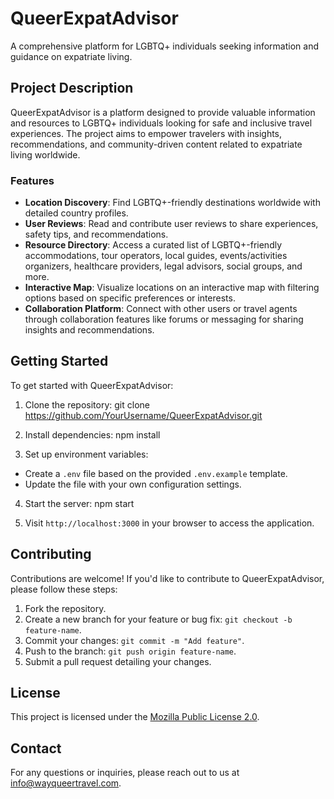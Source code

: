 # QueerExpatAdvisor

A comprehensive platform for LGBTQ+ individuals seeking information and guidance on expatriate living.

## Project Description

QueerExpatAdvisor is a platform designed to provide valuable information and resources to LGBTQ+ individuals looking for safe and inclusive travel experiences. The project aims to empower travelers with insights, recommendations, and community-driven content related to expatriate living worldwide.

### Features

- **Location Discovery**: Find LGBTQ+-friendly destinations worldwide with detailed country profiles.
- **User Reviews**: Read and contribute user reviews to share experiences, safety tips, and recommendations.
- **Resource Directory**: Access a curated list of LGBTQ+-friendly accommodations, tour operators, local guides, events/activities organizers, healthcare providers, legal advisors, social groups, and more.
- **Interactive Map**: Visualize locations on an interactive map with filtering options based on specific preferences or interests.
- **Collaboration Platform**: Connect with other users or travel agents through collaboration features like forums or messaging for sharing insights and recommendations.

## Getting Started

To get started with QueerExpatAdvisor:

1. Clone the repository:
git clone https://github.com/YourUsername/QueerExpatAdvisor.git

2. Install dependencies:
npm install

3. Set up environment variables:
- Create a `.env` file based on the provided `.env.example` template.
- Update the file with your own configuration settings.

4. Start the server:
npm start

5. Visit `http://localhost:3000` in your browser to access the application.

## Contributing

Contributions are welcome! If you'd like to contribute to QueerExpatAdvisor, please follow these steps:

1. Fork the repository.
2. Create a new branch for your feature or bug fix: `git checkout -b feature-name`.
3. Commit your changes: `git commit -m "Add feature"`.
4. Push to the branch: `git push origin feature-name`.
5. Submit a pull request detailing your changes.

## License

This project is licensed under the [Mozilla Public License 2.0](https://opensource.org/licenses/MPL-2.0).

## Contact

For any questions or inquiries, please reach out to us at info@wayqueertravel.com.

